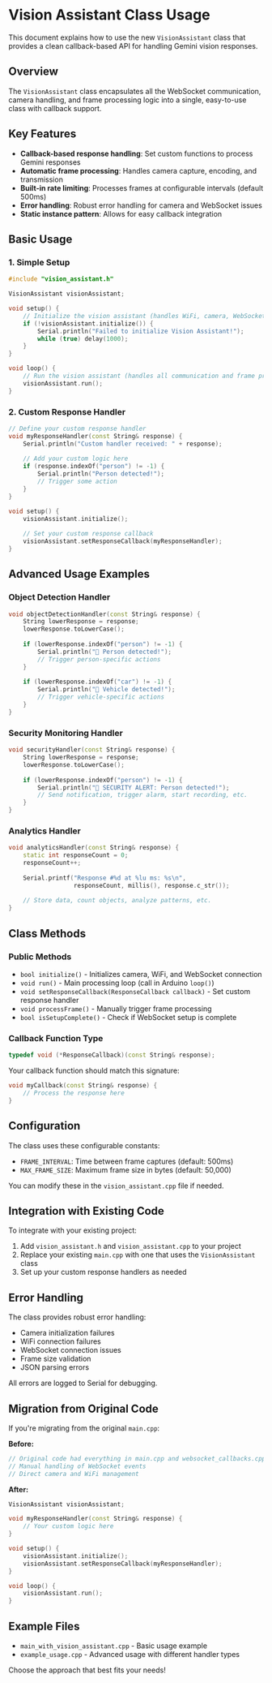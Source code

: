 # Vision Assistant Class Usage

This document explains how to use the new `VisionAssistant` class that provides a clean callback-based API for handling Gemini vision responses.

## Overview

The `VisionAssistant` class encapsulates all the WebSocket communication, camera handling, and frame processing logic into a single, easy-to-use class with callback support.

## Key Features

- **Callback-based response handling**: Set custom functions to process Gemini responses
- **Automatic frame processing**: Handles camera capture, encoding, and transmission
- **Built-in rate limiting**: Processes frames at configurable intervals (default 500ms)
- **Error handling**: Robust error handling for camera and WebSocket issues
- **Static instance pattern**: Allows for easy callback integration

## Basic Usage

### 1. Simple Setup

```cpp
#include "vision_assistant.h"

VisionAssistant visionAssistant;

void setup() {
    // Initialize the vision assistant (handles WiFi, camera, WebSocket setup)
    if (!visionAssistant.initialize()) {
        Serial.println("Failed to initialize Vision Assistant!");
        while (true) delay(1000);
    }
}

void loop() {
    // Run the vision assistant (handles all communication and frame processing)
    visionAssistant.run();
}
```

### 2. Custom Response Handler

```cpp
// Define your custom response handler
void myResponseHandler(const String& response) {
    Serial.println("Custom handler received: " + response);
    
    // Add your custom logic here
    if (response.indexOf("person") != -1) {
        Serial.println("Person detected!");
        // Trigger some action
    }
}

void setup() {
    visionAssistant.initialize();
    
    // Set your custom response callback
    visionAssistant.setResponseCallback(myResponseHandler);
}
```

## Advanced Usage Examples

### Object Detection Handler

```cpp
void objectDetectionHandler(const String& response) {
    String lowerResponse = response;
    lowerResponse.toLowerCase();
    
    if (lowerResponse.indexOf("person") != -1) {
        Serial.println("🚶 Person detected!");
        // Trigger person-specific actions
    }
    
    if (lowerResponse.indexOf("car") != -1) {
        Serial.println("🚗 Vehicle detected!");
        // Trigger vehicle-specific actions
    }
}
```

### Security Monitoring Handler

```cpp
void securityHandler(const String& response) {
    String lowerResponse = response;
    lowerResponse.toLowerCase();
    
    if (lowerResponse.indexOf("person") != -1) {
        Serial.println("🚨 SECURITY ALERT: Person detected!");
        // Send notification, trigger alarm, start recording, etc.
    }
}
```

### Analytics Handler

```cpp
void analyticsHandler(const String& response) {
    static int responseCount = 0;
    responseCount++;
    
    Serial.printf("Response #%d at %lu ms: %s\n", 
                  responseCount, millis(), response.c_str());
    
    // Store data, count objects, analyze patterns, etc.
}
```

## Class Methods

### Public Methods

- `bool initialize()` - Initializes camera, WiFi, and WebSocket connection
- `void run()` - Main processing loop (call in Arduino `loop()`)
- `void setResponseCallback(ResponseCallback callback)` - Set custom response handler
- `void processFrame()` - Manually trigger frame processing
- `bool isSetupComplete()` - Check if WebSocket setup is complete

### Callback Function Type

```cpp
typedef void (*ResponseCallback)(const String& response);
```

Your callback function should match this signature:
```cpp
void myCallback(const String& response) {
    // Process the response here
}
```

## Configuration

The class uses these configurable constants:

- `FRAME_INTERVAL`: Time between frame captures (default: 500ms)
- `MAX_FRAME_SIZE`: Maximum frame size in bytes (default: 50,000)

You can modify these in the `vision_assistant.cpp` file if needed.

## Integration with Existing Code

To integrate with your existing project:

1. Add `vision_assistant.h` and `vision_assistant.cpp` to your project
2. Replace your existing `main.cpp` with one that uses the `VisionAssistant` class
3. Set up your custom response handlers as needed

## Error Handling

The class provides robust error handling:

- Camera initialization failures
- WiFi connection failures
- WebSocket connection issues
- Frame size validation
- JSON parsing errors

All errors are logged to Serial for debugging.

## Migration from Original Code

If you're migrating from the original `main.cpp`:

**Before:**
```cpp
// Original code had everything in main.cpp and websocket_callbacks.cpp
// Manual handling of WebSocket events
// Direct camera and WiFi management
```

**After:**
```cpp
VisionAssistant visionAssistant;

void myResponseHandler(const String& response) {
    // Your custom logic here
}

void setup() {
    visionAssistant.initialize();
    visionAssistant.setResponseCallback(myResponseHandler);
}

void loop() {
    visionAssistant.run();
}
```

## Example Files

- `main_with_vision_assistant.cpp` - Basic usage example
- `example_usage.cpp` - Advanced usage with different handler types

Choose the approach that best fits your needs!
